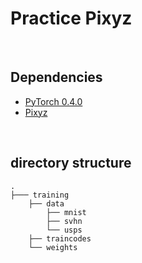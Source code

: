 # Practice Pixyz

<br/>


## Dependencies
* [PyTorch 0.4.0](http://pytorch.org/)
* [Pixyz](https://github.com/masa-su/pixyz)

<br/>

## directory structure

```
.
├─── training
    ├── data
        ├── mnist
        ├── svhn
        └── usps
    ├── traincodes
    └── weights

```
